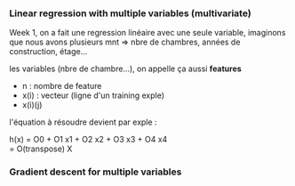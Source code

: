 ### Linear regression with multiple variables (multivariate)

Week 1, on a fait une regression linéaire avec une seule variable, imaginons que nous avons plusieurs mnt => nbre de chambres, années de construction, étage...

les variables (nbre de chambre...), on appelle ça aussi **features**  

 - n : nombre de feature
 - x(i) : vecteur (ligne d'un training exple)
 - x(i)(j)
 
 l'équation à résoudre devient par exple :   
 
 h(x) = O0 + O1 x1 + O2 x2 + O3 x3 + O4 x4  
      = O(transpose) X
 
 ### Gradient descent for multiple variables
 
